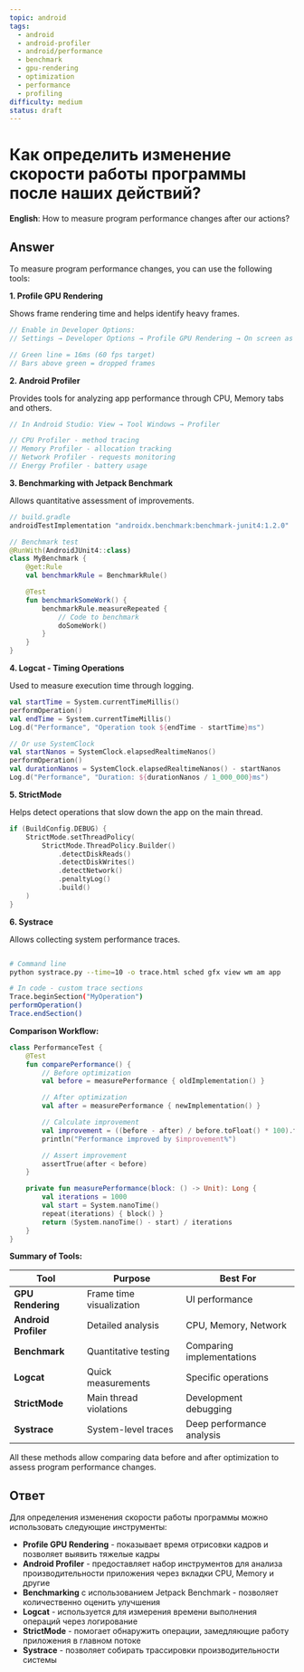 ```yaml
---
topic: android
tags:
  - android
  - android-profiler
  - android/performance
  - benchmark
  - gpu-rendering
  - optimization
  - performance
  - profiling
difficulty: medium
status: draft
---
```


# Как определить изменение скорости работы программы после наших действий?

**English**: How to measure program performance changes after our actions?

## Answer

To measure program performance changes, you can use the following tools:

**1. Profile GPU Rendering**

Shows frame rendering time and helps identify heavy frames.

```kotlin
// Enable in Developer Options:
// Settings → Developer Options → Profile GPU Rendering → On screen as bars

// Green line = 16ms (60 fps target)
// Bars above green = dropped frames
```

**2. Android Profiler**

Provides tools for analyzing app performance through CPU, Memory tabs and others.

```kotlin
// In Android Studio: View → Tool Windows → Profiler

// CPU Profiler - method tracing
// Memory Profiler - allocation tracking
// Network Profiler - requests monitoring
// Energy Profiler - battery usage
```

**3. Benchmarking with Jetpack Benchmark**

Allows quantitative assessment of improvements.

```kotlin
// build.gradle
androidTestImplementation "androidx.benchmark:benchmark-junit4:1.2.0"

// Benchmark test
@RunWith(AndroidJUnit4::class)
class MyBenchmark {
    @get:Rule
    val benchmarkRule = BenchmarkRule()

    @Test
    fun benchmarkSomeWork() {
        benchmarkRule.measureRepeated {
            // Code to benchmark
            doSomeWork()
        }
    }
}
```

**4. Logcat - Timing Operations**

Used to measure execution time through logging.

```kotlin
val startTime = System.currentTimeMillis()
performOperation()
val endTime = System.currentTimeMillis()
Log.d("Performance", "Operation took ${endTime - startTime}ms")

// Or use SystemClock
val startNanos = SystemClock.elapsedRealtimeNanos()
performOperation()
val durationNanos = SystemClock.elapsedRealtimeNanos() - startNanos
Log.d("Performance", "Duration: ${durationNanos / 1_000_000}ms")
```

**5. StrictMode**

Helps detect operations that slow down the app on the main thread.

```kotlin
if (BuildConfig.DEBUG) {
    StrictMode.setThreadPolicy(
        StrictMode.ThreadPolicy.Builder()
            .detectDiskReads()
            .detectDiskWrites()
            .detectNetwork()
            .penaltyLog()
            .build()
    )
}
```

**6. Systrace**

Allows collecting system performance traces.

```bash

# Command line
python systrace.py --time=10 -o trace.html sched gfx view wm am app

# In code - custom trace sections
Trace.beginSection("MyOperation")
performOperation()
Trace.endSection()
```

**Comparison Workflow:**

```kotlin
class PerformanceTest {
    @Test
    fun comparePerformance() {
        // Before optimization
        val before = measurePerformance { oldImplementation() }

        // After optimization
        val after = measurePerformance { newImplementation() }

        // Calculate improvement
        val improvement = ((before - after) / before.toFloat() * 100).toInt()
        println("Performance improved by $improvement%")

        // Assert improvement
        assertTrue(after < before)
    }

    private fun measurePerformance(block: () -> Unit): Long {
        val iterations = 1000
        val start = System.nanoTime()
        repeat(iterations) { block() }
        return (System.nanoTime() - start) / iterations
    }
}
```

**Summary of Tools:**

| Tool | Purpose | Best For |
|------|---------|----------|
| **GPU Rendering** | Frame time visualization | UI performance |
| **Android Profiler** | Detailed analysis | CPU, Memory, Network |
| **Benchmark** | Quantitative testing | Comparing implementations |
| **Logcat** | Quick measurements | Specific operations |
| **StrictMode** | Main thread violations | Development debugging |
| **Systrace** | System-level traces | Deep performance analysis |

All these methods allow comparing data before and after optimization to assess program performance changes.

## Ответ

Для определения изменения скорости работы программы можно использовать следующие инструменты:

- **Profile GPU Rendering** - показывает время отрисовки кадров и позволяет выявить тяжелые кадры
- **Android Profiler** - предоставляет набор инструментов для анализа производительности приложения через вкладки CPU, Memory и другие
- **Benchmarking** с использованием Jetpack Benchmark - позволяет количественно оценить улучшения
- **Logcat** - используется для измерения времени выполнения операций через логирование
- **StrictMode** - помогает обнаружить операции, замедляющие работу приложения в главном потоке
- **Systrace** - позволяет собирать трассировки производительности системы

